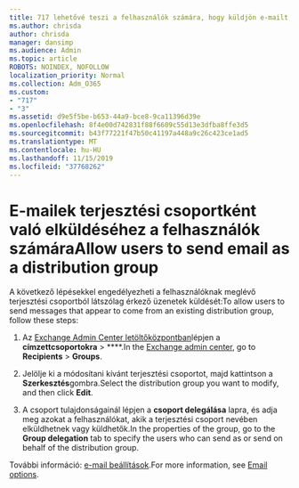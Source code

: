 ```yaml
---
title: 717 lehetővé teszi a felhasználók számára, hogy küldjön e-mailt, mint terjesztési listát
ms.author: chrisda
author: chrisda
manager: dansimp
ms.audience: Admin
ms.topic: article
ROBOTS: NOINDEX, NOFOLLOW
localization_priority: Normal
ms.collection: Adm_O365
ms.custom:
- "717"
- "3"
ms.assetid: d9e5f5be-b653-44a9-bce8-9ca11396d39e
ms.openlocfilehash: 8f4e00d742831f88f6609c55d13e3dfba8ffe3d5
ms.sourcegitcommit: b43f77221f47b50c41197a448a9c26c423ce1ad5
ms.translationtype: MT
ms.contentlocale: hu-HU
ms.lasthandoff: 11/15/2019
ms.locfileid: "37768262"
---
```

# <a name="allow-users-to-send-email-as-a-distribution-group"></a><span data-ttu-id="491e4-102">E-mailek terjesztési csoportként való elküldéséhez a felhasználók számára</span><span class="sxs-lookup"><span data-stu-id="491e4-102">Allow users to send email as a distribution group</span></span>

<span data-ttu-id="491e4-103">A következő lépésekkel engedélyezheti a felhasználóknak meglévő terjesztési csoportból látszólag érkező üzenetek küldését:</span><span class="sxs-lookup"><span data-stu-id="491e4-103">To allow users to send messages that appear to come from an existing distribution group, follow these steps:</span></span>

1. <span data-ttu-id="491e4-104">Az [Exchange Admin Center letöltőközpontban](https://outlook.office365.com/ecp/)lépjen a **címzettcsoportokra** \> \*\*\*\*.</span><span class="sxs-lookup"><span data-stu-id="491e4-104">In the [Exchange admin center](https://outlook.office365.com/ecp/), go to **Recipients** \> **Groups**.</span></span>

2. <span data-ttu-id="491e4-105">Jelölje ki a módosítani kívánt terjesztési csoportot, majd kattintson a **Szerkesztés**gombra.</span><span class="sxs-lookup"><span data-stu-id="491e4-105">Select the distribution group you want to modify, and then click **Edit**.</span></span>

3. <span data-ttu-id="491e4-106">A csoport tulajdonságainál lépjen a **csoport delegálása** lapra, és adja meg azokat a felhasználókat, akik a terjesztési csoport nevében elküldhetnek vagy küldhetők.</span><span class="sxs-lookup"><span data-stu-id="491e4-106">In the properties of the group, go to the **Group delegation** tab to specify the users who can send as or send on behalf of the distribution group.</span></span>

<span data-ttu-id="491e4-107">További információ: [e-mail beállítások](https://technet.microsoft.com/library/bb124513.aspx#groupdelegation).</span><span class="sxs-lookup"><span data-stu-id="491e4-107">For more information, see [Email options](https://technet.microsoft.com/library/bb124513.aspx#groupdelegation).</span></span>
